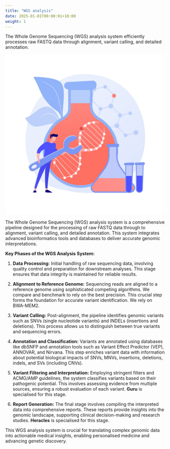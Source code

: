 ```yaml
---
title: "WGS analysis"
date: 2025-01-01T00:00:01+10:00
weight: 1
---
```


The Whole Genome Sequencing (WGS) analysis system efficiently processes raw FASTQ data through alignment, variant calling, and detailed annotation.

![WGS analysis](/images/freepik_vectorjuice/gene-therapy-abstract-concept-vector-illustration-genetic-cancer-treatment-genes-transfer-therapy-regenerative-medicine-experimental-approach-oncology-prevent-disease-abstract-metaphor_335657-1613-2.jpg)

The Whole Genome Sequencing (WGS) analysis system is a comprehensive pipeline designed for the processing of raw FASTQ data through to alignment, variant calling, and detailed annotation. 
This system integrates advanced bioinformatics tools and databases to deliver accurate genomic interpretations.

**Key Phases of the WGS Analysis System:**

1. **Data Processing:** Initial handling of raw sequencing data, involving quality control and preparation for downstream analyses. This stage ensures that data integrity is maintained for reliable results.

2. **Alignment to Reference Genome:** Sequencing reads are aligned to a reference genome using sophisticated competing algorithms. We compare and benchmark to rely on the best precision. This crucial step forms the foundation for accurate variant identification. We rely on BWA-MEM2.

3. **Variant Calling:** Post-alignment, the pipeline identifies genomic variants such as SNVs (single nucleotide variants) and INDELs (insertions and deletions). This process allows us to distinguish between true variants and sequencing errors.

4. **Annotation and Classification:** Variants are annotated using databases like dbSNFP and annotation tools such as Variant Effect Predictor (VEP), ANNOVAR, and Nirvana. This step enriches variant data with information about potential biological impacts of SNVs, MNVs, insertions, deletions, indels, and SVs (including CNVs).

5. **Variant Filtering and Interpretation:** Employing stringent filters and ACMG/AMP guidelines, the system classifies variants based on their pathogenic potential. This involves assessing evidence from multiple sources, ensuring a robust evaluation of each variant. **Guru** is specialised for this stage.

6. **Report Generation:** The final stage involves compiling the interpreted data into comprehensive reports. These reports provide insights into the genomic landscape, supporting clinical decision-making and research studies. **Heracles** is specialised for this stage.

This WGS analysis system is crucial for translating complex genomic data into actionable medical insights, enabling personalised medicine and advancing genetic discovery.

